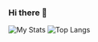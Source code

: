 ### Hi there 👋

![My Stats](https://github-readme-stats.vercel.app/api?username=WolfDen133&show_icons=true&count_private=true&hide_title=true)
![Top Langs](https://github-readme-stats.vercel.app/api/top-langs/?username=WolfDen133&layout=compact)

<!--
**WolfDen133/WolfDen133** is a ✨ _special_ ✨ repository because its `README.md` (this file) appears on your GitHub profile.

Here are some ideas to get you started:

- 🔭 I’m currently working on ...
- 🌱 I’m currently learning ...
- 👯 I’m looking to collaborate on ...
- 🤔 I’m looking for help with ...
- 💬 Ask me about ...
- 📫 How to reach me: ...
- 😄 Pronouns: ...
- ⚡ Fun fact: ...
-->
